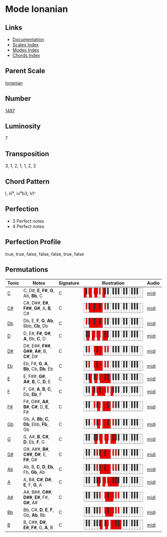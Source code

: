 # Mode Ionanian

## Links

- [Documentation](README.md)
- [Scales Index](Scales.md)
- [Modes Index](Modes.md)
- [Chords Index](Chords.md)

## Parent Scale

[Ionanian](ScaleIonanian.md)

## Number

[1497](https://ianring.com/musictheory/scales/1497)

## Luminosity

7

## Transposition

3, 1, 2, 1, 1, 2, 2

## Chord Pattern

I, iii⁰, iv⁰b3, VI⁺

## Perfection

- 3 Perfect notes
- 4 Perfect notes

## Perfection Profile

true, true, false, false, false, true, false

## Permutations

| Tonic | Notes | Signature | Illustration | Audio |
|-------|-------|-----------|--------------|-------|
| [C](ModeCNaturalIonanian.md) | C, D#, **E**, **F#**, **G**, Ab, **Bb**, C | C | ![CNaturalIonanian](ModeCNaturalIonanian.png) | [midi](https://github.com/edipermadi/music/blob/main/docs/ModeCNaturalIonanian.mid?raw=true) |
| [C#](ModeCSharpIonanian.md) | C#, D##, **E#**, **F##**, **G#**, A, **B**, C# | C | ![CSharpIonanian](ModeCSharpIonanian.png) | [midi](https://github.com/edipermadi/music/blob/main/docs/ModeCSharpIonanian.mid?raw=true) |
| [Db](ModeDFlatIonanian.md) | Db, E, **F**, **G**, **Ab**, Bbb, **Cb**, Db | C | ![DFlatIonanian](ModeDFlatIonanian.png) | [midi](https://github.com/edipermadi/music/blob/main/docs/ModeDFlatIonanian.mid?raw=true) |
| [D](ModeDNaturalIonanian.md) | D, E#, **F#**, **G#**, **A**, Bb, **C**, D | C | ![DNaturalIonanian](ModeDNaturalIonanian.png) | [midi](https://github.com/edipermadi/music/blob/main/docs/ModeDNaturalIonanian.mid?raw=true) |
| [D#](ModeDSharpIonanian.md) | D#, E##, **F##**, **G##**, **A#**, B, **C#**, D# | C | ![DSharpIonanian](ModeDSharpIonanian.png) | [midi](https://github.com/edipermadi/music/blob/main/docs/ModeDSharpIonanian.mid?raw=true) |
| [Eb](ModeEFlatIonanian.md) | Eb, F#, **G**, **A**, **Bb**, Cb, **Db**, Eb | C | ![EFlatIonanian](ModeEFlatIonanian.png) | [midi](https://github.com/edipermadi/music/blob/main/docs/ModeEFlatIonanian.mid?raw=true) |
| [E](ModeENaturalIonanian.md) | E, F##, **G#**, **A#**, **B**, C, **D**, E | C | ![ENaturalIonanian](ModeENaturalIonanian.png) | [midi](https://github.com/edipermadi/music/blob/main/docs/ModeENaturalIonanian.mid?raw=true) |
| [F](ModeFNaturalIonanian.md) | F, G#, **A**, **B**, **C**, Db, **Eb**, F | C | ![FNaturalIonanian](ModeFNaturalIonanian.png) | [midi](https://github.com/edipermadi/music/blob/main/docs/ModeFNaturalIonanian.mid?raw=true) |
| [F#](ModeFSharpIonanian.md) | F#, G##, **A#**, **B#**, **C#**, D, **E**, F# | C | ![FSharpIonanian](ModeFSharpIonanian.png) | [midi](https://github.com/edipermadi/music/blob/main/docs/ModeFSharpIonanian.mid?raw=true) |
| [Gb](ModeGFlatIonanian.md) | Gb, A, **Bb**, **C**, **Db**, Ebb, **Fb**, Gb | C | ![GFlatIonanian](ModeGFlatIonanian.png) | [midi](https://github.com/edipermadi/music/blob/main/docs/ModeGFlatIonanian.mid?raw=true) |
| [G](ModeGNaturalIonanian.md) | G, A#, **B**, **C#**, **D**, Eb, **F**, G | C | ![GNaturalIonanian](ModeGNaturalIonanian.png) | [midi](https://github.com/edipermadi/music/blob/main/docs/ModeGNaturalIonanian.mid?raw=true) |
| [G#](ModeGSharpIonanian.md) | G#, A##, **B#**, **C##**, **D#**, E, **F#**, G# | C | ![GSharpIonanian](ModeGSharpIonanian.png) | [midi](https://github.com/edipermadi/music/blob/main/docs/ModeGSharpIonanian.mid?raw=true) |
| [Ab](ModeAFlatIonanian.md) | Ab, B, **C**, **D**, **Eb**, Fb, **Gb**, Ab | C | ![AFlatIonanian](ModeAFlatIonanian.png) | [midi](https://github.com/edipermadi/music/blob/main/docs/ModeAFlatIonanian.mid?raw=true) |
| [A](ModeANaturalIonanian.md) | A, B#, **C#**, **D#**, **E**, F, **G**, A | C | ![ANaturalIonanian](ModeANaturalIonanian.png) | [midi](https://github.com/edipermadi/music/blob/main/docs/ModeANaturalIonanian.mid?raw=true) |
| [A#](ModeASharpIonanian.md) | A#, B##, **C##**, **D##**, **E#**, F#, **G#**, A# | C | ![ASharpIonanian](ModeASharpIonanian.png) | [midi](https://github.com/edipermadi/music/blob/main/docs/ModeASharpIonanian.mid?raw=true) |
| [Bb](ModeBFlatIonanian.md) | Bb, C#, **D**, **E**, **F**, Gb, **Ab**, Bb | C | ![BFlatIonanian](ModeBFlatIonanian.png) | [midi](https://github.com/edipermadi/music/blob/main/docs/ModeBFlatIonanian.mid?raw=true) |
| [B](ModeBNaturalIonanian.md) | B, C##, **D#**, **E#**, **F#**, G, **A**, B | C | ![BNaturalIonanian](ModeBNaturalIonanian.png) | [midi](https://github.com/edipermadi/music/blob/main/docs/ModeBNaturalIonanian.mid?raw=true) |
